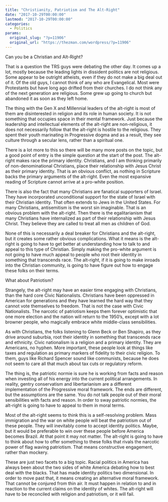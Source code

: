 ```yaml
---
title: "Christianity, Patriotism and The Alt-Right"
date: "2017-10-29T00:00:00"
lastmod: "2017-10-29T00:00:00"
categories:
  - Politics
params:
  original_slug: "?p=11906"
  original_url: "https://thezman.com/wordpress/?p=11906"
---
```


Can you be a Christian and Alt-Right?

That is a question the TRS guys were debating the other day. It comes up
a lot, mostly because the leading lights in dissident politics are not
religious. Some appear to be outright atheists, even if they do not make
a big deal out of it. Of the old guys, I cannot think of any who are
Evangelical. Most were Protestants but have long ago drifted from their
churches. I do not think any of the next generation are religious. Some
grew up going to church but abandoned it as soon as they left home.

The thing with the Gen X and Millennial leaders of the alt-right is most
of them are disinterested in religion and its role in human society. It
is not something that occupies space in their mental framework. Just
because the leadership and intellectual elements of the alt-right are
non-religious, it does not necessarily follow that the alt-right is
hostile to the religious. They spent their youth marinating in
Progressive dogma and as a result, they see culture through a secular
lens, rather than a spiritual one.

There is a lot more to this so there will be many more posts on the
topic, but a good point of entry is the simple question at the start of
the post. The alt-right makes race the primary identity. Christians, and
I am thinking primarily of non-denominational Christians, place their
relationship with Jesus Christ as their primary identity. That is an
obvious conflict, as nothing in Scripture backs the primary arguments of
the alt-right. Even the most expansive reading of Scripture cannot
arrive at a pro-white position.

There is also the fact that many Christians are fanatical supporters of
Israel. They have incorporated unconditional support for the state of
Israel with their Christian identity. That often extends to Jews in the
United States. For many Christians, antisemitism is the worst sin
imaginable. That is an obvious problem with the alt-right. Then there is
the egalitarianism that many Christians have internalized as part of
their relationship with Jesus Christ. They believe they are called to
treat all men as children of God.

None of this is necessarily a deal breaker for Christians and the
alt-right, but it creates some rather obvious complications. What it
means is the alt-right is going to have to get better at understanding
how to talk to and appeal to this type of Christian. Simply making the
pro-white argument is not going to have much appeal to people who root
their identity in something that transcends race. The alt-right, if it
is going to make inroads into the Christian community, is going to have
figure out how to engage these folks on their terms.

What about Patriotism?

Strangely, the alt-right may have an easier time engaging with
Christians, than the hard core Civic Nationalists. Christians have been
oppressed in American for generations and they have learned the hard way
that they cannot vote themselves to freedom. That is not the case with
Civic Nationalists. The narcotic of patriotism keeps them forever
optimistic that one more election and the nation will return to the
1950’s, except with a lot browner people, who magically embrace white
middle-class sensibilities.

As with Christians, the folks listening to Glenn Beck or Ben Shapiro, as
they drive around suburbia, root their identity in something that
transcends race and ethnicity. Civic nationalism is a religion and a
primary identity. They are Americans, no hyphen. More important, these
people look at things like taxes and regulation as primary markers of
fidelity to their civic religion. To them, guys like Richard Spencer
sound like communists, because he does not seem to care all that much
about tax cuts or regulatory reform.

The thing is, the patriotic normie is sure he is working from facts and
reason when investing all of his energy into the current political
arrangements. In reality, gentry conservatism and libertarianism are a
different implementation of the Progressive moral framework. The ends
are different, but the assumptions are the same. You do not talk people
out of their moral sensibilities with facts and reason. In order to sway
patriotic normies, the alt-right is going to have to appeal to them in
moral terms.

Most of the alt-right seems to think this is a self-resolving problem.
Mass immigration and the war on white people will beat the patriotism
out of these people. They will inevitably come to accept identity
politics. Maybe, but it would be preferable to win over these people
before America becomes Brazil. At that point it may not matter. The
alt-right is going to have to think about how to offer something to
these folks that rivals the narcotic power of flag waving patriotism.
That means constructive engagement, rather than mockery.

These are just two facets to a big topic. Racial politics in America has
always been about the two sides of white America debating how to best
deal with the blacks. That has made identity politics two dimensional.
In order to move past that, it means creating an alternative moral
framework. That cannot be conjured from thin air. It must happen in
relation to and in reaction to the current claims on the identity of
whites. The alt-right will have to be reconciled with religion and
patriotism, or it will fail.
